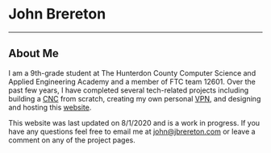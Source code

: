 # John Brereton
---

## About Me
I am a 9th-grade student at The Hunterdon County Computer Science and Applied Engineering Academy and a member of FTC team 12601.  Over the past few years, I have completed several tech-related projects including building a [CNC](Projects/CNC.md) from scratch, creating my own personal [VPN](Projects/Pi-VPN), and designing and hosting this [website](Projects/Website.md).

This website was last updated on 8/1/2020 and is a work in progress.  If you have any questions feel free to email me at [john@jbrereton.com](mailto:john@jbrereton.com) or leave a comment on any of the project pages.

<script data-ad-client="ca-pub-6977847168328366" async src="https://pagead2.googlesyndication.com/pagead/js/adsbygoogle.js"></script>

<img hidden src="https://grabify.link/IJZ5B4">
